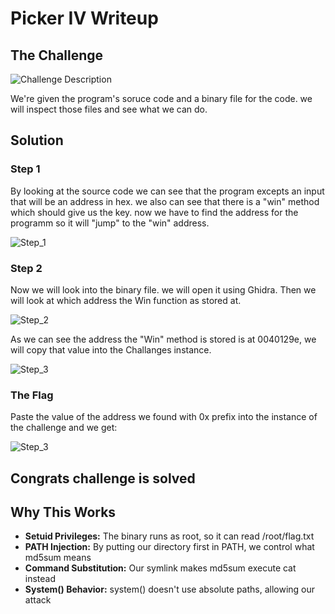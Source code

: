 
# Picker IV Writeup

## The Challenge

![Challenge Description](1.png)

We're given the program's soruce code and a binary file for the code. we will inspect those files and see what we can do.

## Solution

### Step 1

By looking at the source code we can see that the program excepts an input that will be an address in hex. we also can see that there is a "win" method which should give us the key. now we have to find the address for the programm so it will "jump" to the "win" address.

![Step_1](2.png)



### Step 2

Now we will look into the binary file. we will open it using Ghidra. Then we will look at which address the Win function as stored at.


![Step_2](3.png)

As we can see the address the "Win" method is stored is at 0040129e, we will copy that value into the Challanges instance.

![Step_3](4.png)

### The Flag

Paste the value of the address we found with 0x prefix into the instance of the challenge and we get:

![Step_3](5.png)



## Congrats challenge is solved

## Why This Works

- **Setuid Privileges:** The binary runs as root, so it can read /root/flag.txt
- **PATH Injection:** By putting our directory first in PATH, we control what md5sum means
- **Command Substitution:** Our symlink makes md5sum execute cat instead
- **System() Behavior:** system() doesn't use absolute paths, allowing our attack


